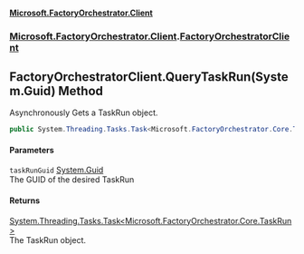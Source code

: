 #### [Microsoft.FactoryOrchestrator.Client](./Microsoft-FactoryOrchestrator-Client.md 'Microsoft.FactoryOrchestrator.Client')
### [Microsoft.FactoryOrchestrator.Client](./Microsoft-FactoryOrchestrator-Client.md 'Microsoft.FactoryOrchestrator.Client').[FactoryOrchestratorClient](./Microsoft-FactoryOrchestrator-Client-FactoryOrchestratorClient.md 'Microsoft.FactoryOrchestrator.Client.FactoryOrchestratorClient')
## FactoryOrchestratorClient.QueryTaskRun(System.Guid) Method
Asynchronously Gets a TaskRun object.  
```csharp
public System.Threading.Tasks.Task<Microsoft.FactoryOrchestrator.Core.TaskRun> QueryTaskRun(System.Guid taskRunGuid);
```
#### Parameters
<a name='Microsoft-FactoryOrchestrator-Client-FactoryOrchestratorClient-QueryTaskRun(System-Guid)-taskRunGuid'></a>
`taskRunGuid` [System.Guid](https://docs.microsoft.com/en-us/dotnet/api/System.Guid 'System.Guid')  
The GUID of the desired TaskRun  
  
#### Returns
[System.Threading.Tasks.Task&lt;](https://docs.microsoft.com/en-us/dotnet/api/System.Threading.Tasks.Task-1 'System.Threading.Tasks.Task')[Microsoft.FactoryOrchestrator.Core.TaskRun](/CoreLibrary/Microsoft-FactoryOrchestrator-Core-TaskRun 'Microsoft.FactoryOrchestrator.Core.TaskRun')[&gt;](https://docs.microsoft.com/en-us/dotnet/api/System.Threading.Tasks.Task-1 'System.Threading.Tasks.Task')  
The TaskRun object.  
